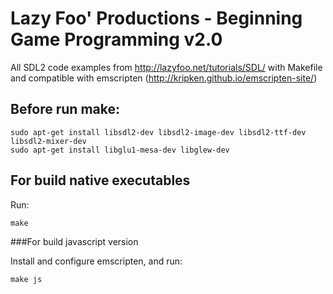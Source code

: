 
# Lazy Foo' Productions - Beginning Game Programming v2.0


All SDL2 code examples from http://lazyfoo.net/tutorials/SDL/ with Makefile and compatible with emscripten (http://kripken.github.io/emscripten-site/)


## Before run make:


```
sudo apt-get install libsdl2-dev libsdl2-image-dev libsdl2-ttf-dev libsdl2-mixer-dev
sudo apt-get install libglu1-mesa-dev libglew-dev
```

## For build native executables
Run:

```
make
```

###For build javascript version

Install and configure emscripten, and run:

```
make js
```


